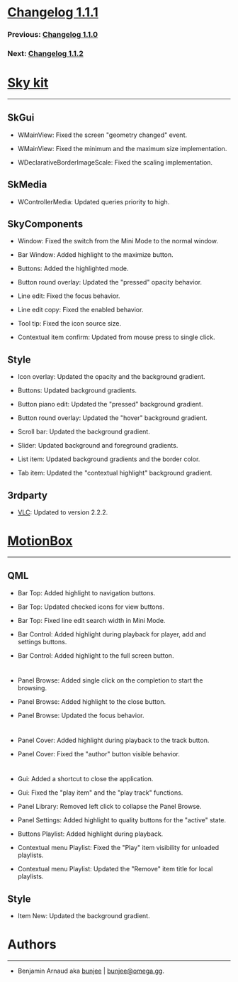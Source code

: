 # [Changelog 1.1.1](http://omega.gg/MotionBox/changes/1.1.1.html)

### Previous: [Changelog 1.1.0](1.1.0.html)

### Next: [Changelog 1.1.2](1.1.2.html)

# [Sky kit](http://omega.gg/Sky)
---

## SkGui

- WMainView: Fixed the screen "geometry changed" event.

- WMainView: Fixed the minimum and the maximum size implementation.

- WDeclarativeBorderImageScale: Fixed the scaling implementation.


## SkMedia

- WControllerMedia: Updated queries priority to high.


## SkyComponents

- Window: Fixed the switch from the Mini Mode to the normal window.

- Bar Window: Added highlight to the maximize button.

- Buttons: Added the highlighted mode.

- Button round overlay: Updated the "pressed" opacity behavior.

- Line edit: Fixed the focus behavior.

- Line edit copy: Fixed the enabled behavior.

- Tool tip: Fixed the icon source size.

- Contextual item confirm: Updated from mouse press to single click.


## Style

- Icon overlay: Updated the opacity and the background gradient.

- Buttons: Updated background gradients.

- Button piano edit: Updated the "pressed" background gradient.

- Button round overlay: Updated the "hover" background gradient.

- Scroll bar: Updated the background gradient.

- Slider: Updated background and foreground gradients.

- List item: Updated background gradients and the border color.

- Tab item: Updated the "contextual highlight" background gradient.


## 3rdparty

- [VLC](http://github.com/videolan/vlc): Updated to version 2.2.2.


# [MotionBox](http://omega.gg/MotionBox)
---

## QML

- Bar Top: Added highlight to navigation buttons.

- Bar Top: Updated checked icons for view buttons.

- Bar Top: Fixed line edit search width in Mini Mode.

- Bar Control: Added highlight during playback for player, add and settings buttons.

- Bar Control: Added highlight to the full screen button.

#

- Panel Browse: Added single click on the completion to start the browsing.

- Panel Browse: Added highlight to the close button.

- Panel Browse: Updated the focus behavior.

#

- Panel Cover: Added highlight during playback to the track button.

- Panel Cover: Fixed the "author" button visible behavior.

#

- Gui: Added a shortcut to close the application.

- Gui: Fixed the "play item" and the "play track" functions.

- Panel Library: Removed left click to collapse the Panel Browse.

- Panel Settings: Added highlight to quality buttons for the "active" state.

- Buttons Playlist: Added highlight during playback.

- Contextual menu Playlist: Fixed the "Play" item visibility for unloaded playlists.

- Contextual menu Playlist: Updated the "Remove" item title for local playlists.


## Style

- Item New: Updated the background gradient.


# Authors
---

- Benjamin Arnaud aka [bunjee](http://bunjee.me) | <bunjee@omega.gg>.
